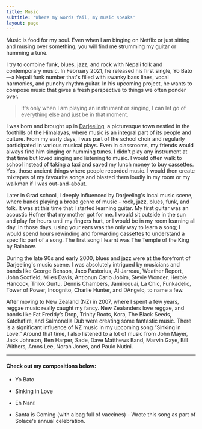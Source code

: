 ```yaml
---
title: Music
subtitle: 'Where my words fail, my music speaks'
layout: page
---
```

Music is food for my soul. Even when I am binging on Netflix or just sitting and musing over something, you will find me strumming my guitar or humming a tune.

I try to combine funk, blues, jazz, and rock with Nepali folk and contemporary music. In February 2021, he released his first single, Yo Bato—a Nepali funk number that's filled with swanky bass lines, vocal harmonies, and punchy rhythm guitar. In his upcoming project, he wants to compose music that gives a fresh perspective to things we often ponder over. 

> It's only when I am playing an instrument or singing, I can let go of everything else and just be in that moment.
>
> <cite></cite>



I was born and brought up in [Darjeeling](https://www.incredibleindia.org/content/incredibleindia/en/destinations/darjeeling.html), a picturesque town nestled in the foothills of the Himalayas, where music is an integral part of its people and culture. From my early days, I was part of the school choir and regularly participated in various musical plays. Even in classrooms, my friends would always find him singing or humming tunes. I didn't play any instrument at that time but loved singing and listening to music. I would often walk to school instead of taking a taxi and saved my lunch money to buy cassettes. Yes, those ancient things where people recorded music. I would then create mixtapes of my favourite songs and blasted them loudly in my room or my walkman if I was out-and-about.


Later in Grad school, I deeply influenced by Darjeeling's local music scene, where bands playing a broad genre of music - rock, jazz, blues, funk, and folk. It was at this time that I started learning guitar. My first guitar was an acoustic Hofner that my mother got for me. I would sit outside in the sun and play for hours until my fingers hurt, or I would be in my room learning all day. In those days, using your ears was the only way to learn a song; I would spend hours rewinding and forwarding cassettes to understand a specific part of a song. The first song I learnt was The Temple of the King by Rainbow.  

During the late 90s and early 2000, blues and jazz were at the forefront of Darjeeling's music scene. I was absolutely intrigued by musicians and bands like George Benson, Jaco Pastorius, Al Jarreau, Weather Report, John Scofield, Miles Davis, Antionun Carlo Jobim, Stevie Wonder,  Herbie Hancock, Trilok Gurtu, Dennis Chambers, Jamiroquai, La Chic, Funkadelic, Tower of Power, Incognito, Charlie Hunter, and DAngelo, to name a few. 

After moving to New Zealand (NZ) in 2007, where I spent a few years, reggae music really caught my fancy. New Zealanders love reggae, and bands like Fat Freddy’s Drop, Trinity Roots, Kora, The Black Seeds, Katchafire, and Salmonella Dub were creating some fantastic music. There is a significant influence of NZ music in my upcoming song “Sinking in Love.” Around that time, I also listened to a lot of music from John Mayer, Jack Johnson, Ben Harper, Sade, Dave Matthews Band, Marvin Gaye, Bill Withers, Amos Lee, Norah Jones, and Paulo Nutini.

<hr />

#### Check out my compositions below:

*   Yo Bato

*   Sinking in Love

*   Eh Nani!

*   Santa is Coming (with a bag full of vaccines) - Wrote this song as part of Solace's annual celebration.
